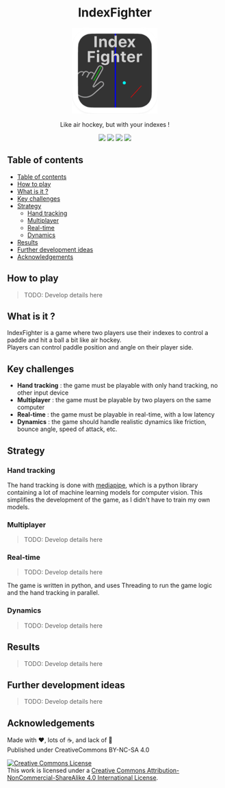 <h1 align="center">IndexFighter</h1>

<p align="center">
	<img width="200" height="200" margin-right="100%" src="https://github.com/fred-corp/IndexFighter/raw/main/images/icon/index%20fighter.png">
</p>

<p align="center">Like air hockey, but with your indexes !</p>
<p align="center">
<a href="https://github.com/fred-corp/IndexFighter/actions/workflows/codeql.yml"><img src="https://github.com/fred-corp/IndexFighter/actions/workflows/codeql.yml/badge.svg"></a>
<a href="https://github.com/fred-corp/IndexFighter/blob/main/LICENCE"><img src="https://img.shields.io/github/license/fred-corp/indexFighter"></a>
<a href="https://github.com/fred-corp/IndexFighter/issues"><img src="https://img.shields.io/github/issues/fred-corp/indexFighter"></a>
<a href="https://github.com/fred-corp/IndexFighter/commits/main"><img src="https://img.shields.io/github/last-commit/fred-corp/indexFighter"></a>
</p>

## Table of contents

- [Table of contents](#table-of-contents)
- [How to play](#how-to-play)
- [What is it ?](#what-is-it-)
- [Key challenges](#key-challenges)
- [Strategy](#strategy)
  - [Hand tracking](#hand-tracking)
  - [Multiplayer](#multiplayer)
  - [Real-time](#real-time)
  - [Dynamics](#dynamics)
- [Results](#results)
- [Further development ideas](#further-development-ideas)
- [Acknowledgements](#acknowledgements)

## How to play

> TODO: Develop details here

## What is it ?

IndexFighter is a game where two players use their indexes to control a paddle and hit a ball a bit like air hockey.  
Players can control paddle position and angle on their player side.

## Key challenges

- **Hand tracking** : the game must be playable with only hand tracking, no other input device
- **Multiplayer** : the game must be playable by two players on the same computer
- **Real-time** : the game must be playable in real-time, with a low latency
- **Dynamics** : the game should handle realistic dynamics like friction, bounce angle, speed of attack, etc.

## Strategy

### Hand tracking

The hand tracking is done with [mediapipe](https://pypi.org/project/mediapipe/), which is a python library containing a lot of machine learning models for computer vision. This simplifies the development of the game, as I didn't have to train my own models.

### Multiplayer

> TODO: Develop details here

### Real-time

> TODO: Develop details here

The game is written in python, and uses Threading to run the game logic and the hand tracking in parallel.

### Dynamics

> TODO: Develop details here

## Results

> TODO: Develop details here

## Further development ideas

> TODO: Develop details here

## Acknowledgements

Made with ❤️, lots of ☕️, and lack of 🛌  
Published under CreativeCommons BY-NC-SA 4.0

[![Creative Commons License](https://i.creativecommons.org/l/by-nc-sa/4.0/88x31.png)](http://creativecommons.org/licenses/by-nc-sa/4.0/)  
This work is licensed under a [Creative Commons Attribution-NonCommercial-ShareAlike 4.0 International License](http://creativecommons.org/licenses/by-nc-sa/4.0/).
